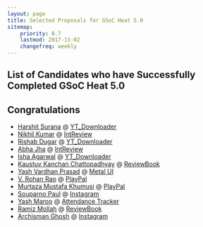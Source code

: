 ```yaml
---
layout: page
title: Selected Proposals for GSoC Heat 5.0
sitemap:
    priority: 0.7
    lastmod: 2017-11-02
    changefreq: weekly
---
```



## **List of Candidates who have Successfully Completed GSoC Heat 5.0**


## Congratulations 

* [Harshit Surana](https://docs.google.com/document/d/1mnLn1lTst-NLVpm2mL08m7FaOXQiAncGplnovH6xAp4/edit?usp=sharing) @ [YT_Downloader](https://github.com/lugnitdgp/yt_downloader)
* [Nikhil Kumar](https://docs.google.com/document/d/1DqeHaYHZNTLtfFQqymjbHN8nWg-UTyAAIhgg4EUlFvE/edit?usp=sharing) @ [IntReview](https://github.com/arc9693/IntReview)
* [Rishab Dugar](https://docs.google.com/document/d/1-K-WBFiNcLpGLF872t8zR26C5L_QJWc-vcxpQkUKowk/edit?usp=drivesdk) @ [YT_Downloader](https://github.com/lugnitdgp/yt_downloader)
* [Abha Jha](https://docs.google.com/document/d/1OAvclGcZG4Cr8r36f26O3CCOrD3deI6bqNHePkwsk_c/edit?usp=drivesdk) @ [IntReview](https://github.com/arc9693/IntReview)
* [Isha Agarwal](https://docs.google.com/document/d/1Y8BG8iAyH122kez1DqY3H3aW4MvUZ4KX5qo5mXx2mYk/edit?usp=drivesdk) @ [YT_Downloader](https://github.com/lugnitdgp/yt_downloader)
* [Kaustuv Kanchan Chattopadhyay](https://docs.google.com/document/d/1IVB8u6aA8kxgBv9xIkxGMFSyuZFF_ptQ0DSF-zmtfpI/edit?usp=sharing) @ [ReviewBook](https://github.com/lugnitdgp/ReviewBook)
* [Yash Vardhan Prasad](https://drive.google.com/file/d/1GQKtXXKRtRwtnkUmIyYMDxm3SNpSm6vL/view?usp=drivesdk) @ [Metal UI](https://github.com/lugnitdgp/Metal_UI)
* [V. Rohan Rao](https://docs.google.com/document/d/1DgVdIAvjBh9WDgGIxYQqb4aHhLXa0bnNsa5FlyU-tcc/edit?usp=sharing) @ [PlayPal](https://github.com/lugnitdgp/PlayPal)
* [Murtaza Mustafa Khumusi](https://docs.google.com/document/d/1CfUri-AP54hrK0A8peqbIiUYy2yy6h_HYPUDloBc014/edit?usp=sharing) @ [PlayPal](https://github.com/lugnitdgp/PlayPal)
* [Souparno Paul](https://docs.google.com/document/d/1JkPqThQpizdDKc16pl0BzDcXScCOKEUxlTI6mc3VzMo/edit?usp=sharing) @ [Instagram](https://github.com/lugnitdgp/Instagram)
* [Yash Maroo](https://docs.google.com/document/d/14a8bIygIX2MixOGPakH5csX2jjEJqwwBwPp0IEBswtY/edit#heading=h.91fn1w3bgzpc) @ [Attendance Tracker](https://github.com/lugnitdgp/Attendancetracking)
* [Ramiz Mollah](https://docs.google.com/document/d/1yqYi88z5PiI4MtUu1VtPIALfElJ5Q1wC_s7Mi4Vdh0w/edit?usp=sharing) @ [ReviewBook](https://github.com/lugnitdgp/ReviewBook)
* [Archisman Ghosh](https://docs.google.com/document/d/1rQvNcVVcFUm4QOMlknINQXVSJV7QWVBjAFg3B8Y4g4I/edit?usp=sharing) @ [Instagram](https://github.com/lugnitdgp/Instagram)


